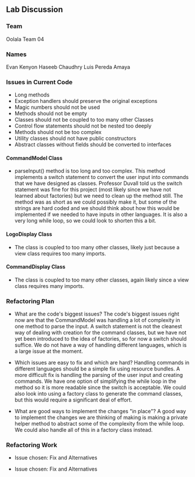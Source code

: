 ## Lab Discussion
### Team

Oolala Team 04

### Names
Evan Kenyon
Haseeb Chaudhry
Luis Pereda Amaya 

### Issues in Current Code
* Long methods
* Exception handlers should preserve the original exceptions
* Magic numbers should not be used
* Methods should not be empty
* Classes should not be coupled to too many other Classes
* Control flow statements should not be nested too deeply
* Methods should not be too complex
* Utility classes should not have public constructors
* Abstract classes without fields should be converted to interfaces

#### CommandModel Class
 * parseInput() method is too long and too complex. This method implements a switch statement to convert the user input into commands that we have designed as classes. Professor Duvall told us the switch statement was fine for this project (most likely since we have not learned about factories) but we need to clean up the method still. The method was as short as we could possibly make it, but some of the strings are hard coded and we should think about how this would be implemented if we needed to have inputs in other languages. It is also a very long while loop, so we could look to shorten this a bit. 


#### LogoDisplay Class
 * The class is coupled to too many other classes, likely just because a view class requires too many imports.

 #### CommandDisplay Class
 * The class is coupled to too many other classes, again likely since a view class requires many imports.


### Refactoring Plan

 * What are the code's biggest issues?
The code's biggest issues right now are that the CommandModel was handling a lot of complexity in one method to parse the input. A switch statement is not the cleanest way of dealing with creation for the command classes, but we have not yet been introduced to the idea of factories, so for now a switch should suffice. We do not have a way of handling different languages, which is a large issue at the moment. 

 * Which issues are easy to fix and which are hard?
Handling commands in different languages should be a simple fix using resource bundles. A more difficult fix is handling the parsing of the user input and creating commands. We have one option of simplifying the while loop in the method so it is more readable since the switch is acceptable. We could also look into using a factory class to generate the command classes, but this would require a significant deal of effort. 

 * What are good ways to implement the changes "in place"?
A good way to implement the changes we are thinking of making is making a private helper method to abstract some of the complexity from the while loop. We could also handle all of this in a factory class instead. 

### Refactoring Work

 * Issue chosen: Fix and Alternatives


 * Issue chosen: Fix and Alternatives
